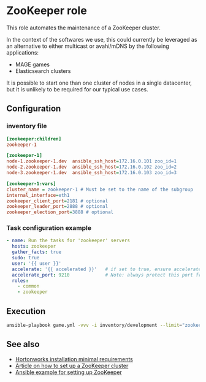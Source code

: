 ZooKeeper role
===============

This role automates the maintenance of a ZooKeeper cluster.

In the context of the softwares we use, this could currently be
leveraged as an alternative to either multicast or avahi/mDNS by the
following applications:

* MAGE games
* Elasticsearch clusters

It is possible to start one than one cluster of nodes in a single datacenter,
but it is unlikely to be required for our typical use cases.

Configuration
--------------

### inventory file

```ini
[zookeeper:children]
zookeeper-1

[zookeeper-1]
node-1.zookeeper-1.dev  ansible_ssh_host=172.16.0.101 zoo_id=1
node-2.zookeeper-1.dev  ansible_ssh_host=172.16.0.102 zoo_id=2
node-3.zookeeper-1.dev  ansible_ssh_host=172.16.0.103 zoo_id=3

[zookeeper-1:vars]
cluster_name = zookeeper-1 # Must be set to the name of the subgroup
internal_interface=eth1
zookeeper_client_port=2181 # optional
zookeeper_leader_port=2888 # optional
zookeeper_election_port=3888 # optional
```

### Task configuration example

```yaml
- name: Run the tasks for 'zookeeper' servers
  hosts: zookeeper
  gather_facts: true
  sudo: true
  user: '{{ user }}'
  accelerate: '{{ accelerated }}'   # if set to true, ensure accelerate_port is firewalled
  accelerate_port: 9210             # Note: always protect this port from outsiders
  roles:
    - common
    - zookeeper
```

Execution
----------

```bash
ansible-playbook game.yml -vvv -i inventory/development --limit="zookeeper-1"
```

See also
--------

* [Hortonworks installation minimal requirements](http://docs.hortonworks.com/HDPDocuments/HDP1/HDP-1.3.1/bk_installing_manually_book/content/rpm-chap1-2.html)
* [Article on how to set up a ZooKeeper cluster](http://myjeeva.com/zookeeper-cluster-setup.html)
* [Ansible example for setting up ZooKeeper](https://github.com/ansible/ansible-examples/blob/master/hadoop/roles/zookeeper_servers/tasks/main.yml)
